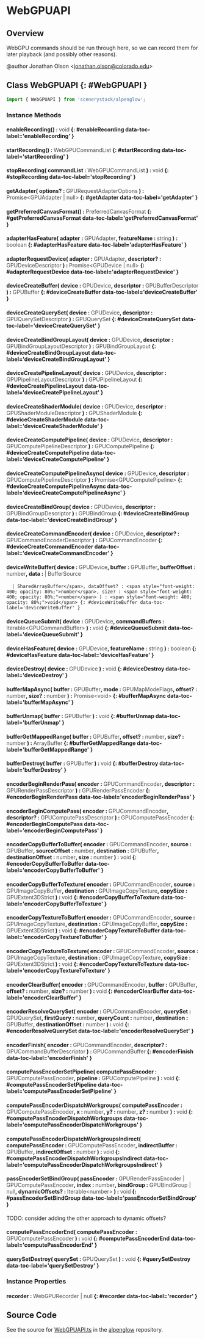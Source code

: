 # WebGPUAPI

## Overview

WebGPU commands should be run through here, so we can record them for later playback (and possibly other reasons).

@author Jonathan Olson &lt;jonathan.olson@colorado.edu&gt;

## Class WebGPUAPI {: #WebGPUAPI }


```js
import { WebGPUAPI } from 'scenerystack/alpenglow';
```
### Instance Methods

#### enableRecording() : <span style="font-weight: 400; opacity: 80%;">void</span> {: #enableRecording data-toc-label='enableRecording' }

#### startRecording() : <span style="font-weight: 400; opacity: 80%;">WebGPUCommandList</span> {: #startRecording data-toc-label='startRecording' }

#### stopRecording( commandList : <span style="font-weight: 400; opacity: 80%;">WebGPUCommandList</span> ) : <span style="font-weight: 400; opacity: 80%;">void</span> {: #stopRecording data-toc-label='stopRecording' }

#### getAdapter( options? : <span style="font-weight: 400; opacity: 80%;">GPURequestAdapterOptions</span> ) : <span style="font-weight: 400; opacity: 80%;">Promise&lt;GPUAdapter | null&gt;</span> {: #getAdapter data-toc-label='getAdapter' }

#### getPreferredCanvasFormat() : <span style="font-weight: 400; opacity: 80%;">PreferredCanvasFormat</span> {: #getPreferredCanvasFormat data-toc-label='getPreferredCanvasFormat' }

#### adapterHasFeature( adapter : <span style="font-weight: 400; opacity: 80%;">GPUAdapter</span>, featureName : <span style="font-weight: 400; opacity: 80%;">string</span> ) : <span style="font-weight: 400; opacity: 80%;">boolean</span> {: #adapterHasFeature data-toc-label='adapterHasFeature' }

#### adapterRequestDevice( adapter : <span style="font-weight: 400; opacity: 80%;">GPUAdapter</span>, descriptor? : <span style="font-weight: 400; opacity: 80%;">GPUDeviceDescriptor</span> ) : <span style="font-weight: 400; opacity: 80%;">Promise&lt;GPUDevice | null&gt;</span> {: #adapterRequestDevice data-toc-label='adapterRequestDevice' }

#### deviceCreateBuffer( device : <span style="font-weight: 400; opacity: 80%;">GPUDevice</span>, descriptor : <span style="font-weight: 400; opacity: 80%;">GPUBufferDescriptor</span> ) : <span style="font-weight: 400; opacity: 80%;">GPUBuffer</span> {: #deviceCreateBuffer data-toc-label='deviceCreateBuffer' }

#### deviceCreateQuerySet( device : <span style="font-weight: 400; opacity: 80%;">GPUDevice</span>, descriptor : <span style="font-weight: 400; opacity: 80%;">GPUQuerySetDescriptor</span> ) : <span style="font-weight: 400; opacity: 80%;">GPUQuerySet</span> {: #deviceCreateQuerySet data-toc-label='deviceCreateQuerySet' }

#### deviceCreateBindGroupLayout( device : <span style="font-weight: 400; opacity: 80%;">GPUDevice</span>, descriptor : <span style="font-weight: 400; opacity: 80%;">GPUBindGroupLayoutDescriptor</span> ) : <span style="font-weight: 400; opacity: 80%;">GPUBindGroupLayout</span> {: #deviceCreateBindGroupLayout data-toc-label='deviceCreateBindGroupLayout' }

#### deviceCreatePipelineLayout( device : <span style="font-weight: 400; opacity: 80%;">GPUDevice</span>, descriptor : <span style="font-weight: 400; opacity: 80%;">GPUPipelineLayoutDescriptor</span> ) : <span style="font-weight: 400; opacity: 80%;">GPUPipelineLayout</span> {: #deviceCreatePipelineLayout data-toc-label='deviceCreatePipelineLayout' }

#### deviceCreateShaderModule( device : <span style="font-weight: 400; opacity: 80%;">GPUDevice</span>, descriptor : <span style="font-weight: 400; opacity: 80%;">GPUShaderModuleDescriptor</span> ) : <span style="font-weight: 400; opacity: 80%;">GPUShaderModule</span> {: #deviceCreateShaderModule data-toc-label='deviceCreateShaderModule' }

#### deviceCreateComputePipeline( device : <span style="font-weight: 400; opacity: 80%;">GPUDevice</span>, descriptor : <span style="font-weight: 400; opacity: 80%;">GPUComputePipelineDescriptor</span> ) : <span style="font-weight: 400; opacity: 80%;">GPUComputePipeline</span> {: #deviceCreateComputePipeline data-toc-label='deviceCreateComputePipeline' }

#### deviceCreateComputePipelineAsync( device : <span style="font-weight: 400; opacity: 80%;">GPUDevice</span>, descriptor : <span style="font-weight: 400; opacity: 80%;">GPUComputePipelineDescriptor</span> ) : <span style="font-weight: 400; opacity: 80%;">Promise&lt;GPUComputePipeline&gt;</span> {: #deviceCreateComputePipelineAsync data-toc-label='deviceCreateComputePipelineAsync' }

#### deviceCreateBindGroup( device : <span style="font-weight: 400; opacity: 80%;">GPUDevice</span>, descriptor : <span style="font-weight: 400; opacity: 80%;">GPUBindGroupDescriptor</span> ) : <span style="font-weight: 400; opacity: 80%;">GPUBindGroup</span> {: #deviceCreateBindGroup data-toc-label='deviceCreateBindGroup' }

#### deviceCreateCommandEncoder( device : <span style="font-weight: 400; opacity: 80%;">GPUDevice</span>, descriptor? : <span style="font-weight: 400; opacity: 80%;">GPUCommandEncoderDescriptor</span> ) : <span style="font-weight: 400; opacity: 80%;">GPUCommandEncoder</span> {: #deviceCreateCommandEncoder data-toc-label='deviceCreateCommandEncoder' }

#### deviceWriteBuffer( device : <span style="font-weight: 400; opacity: 80%;">GPUDevice</span>, buffer : <span style="font-weight: 400; opacity: 80%;">GPUBuffer</span>, bufferOffset : <span style="font-weight: 400; opacity: 80%;">number</span>, data : <span style="font-weight: 400; opacity: 80%;">| BufferSource
      | SharedArrayBuffer</span>, dataOffset? : <span style="font-weight: 400; opacity: 80%;">number</span>, size? : <span style="font-weight: 400; opacity: 80%;">number</span> ) : <span style="font-weight: 400; opacity: 80%;">void</span> {: #deviceWriteBuffer data-toc-label='deviceWriteBuffer' }

#### deviceQueueSubmit( device : <span style="font-weight: 400; opacity: 80%;">GPUDevice</span>, commandBuffers : <span style="font-weight: 400; opacity: 80%;">Iterable&lt;GPUCommandBuffer&gt;</span> ) : <span style="font-weight: 400; opacity: 80%;">void</span> {: #deviceQueueSubmit data-toc-label='deviceQueueSubmit' }

#### deviceHasFeature( device : <span style="font-weight: 400; opacity: 80%;">GPUDevice</span>, featureName : <span style="font-weight: 400; opacity: 80%;">string</span> ) : <span style="font-weight: 400; opacity: 80%;">boolean</span> {: #deviceHasFeature data-toc-label='deviceHasFeature' }

#### deviceDestroy( device : <span style="font-weight: 400; opacity: 80%;">GPUDevice</span> ) : <span style="font-weight: 400; opacity: 80%;">void</span> {: #deviceDestroy data-toc-label='deviceDestroy' }

#### bufferMapAsync( buffer : <span style="font-weight: 400; opacity: 80%;">GPUBuffer</span>, mode : <span style="font-weight: 400; opacity: 80%;">GPUMapModeFlags</span>, offset? : <span style="font-weight: 400; opacity: 80%;">number</span>, size? : <span style="font-weight: 400; opacity: 80%;">number</span> ) : <span style="font-weight: 400; opacity: 80%;">Promise&lt;void&gt;</span> {: #bufferMapAsync data-toc-label='bufferMapAsync' }

#### bufferUnmap( buffer : <span style="font-weight: 400; opacity: 80%;">GPUBuffer</span> ) : <span style="font-weight: 400; opacity: 80%;">void</span> {: #bufferUnmap data-toc-label='bufferUnmap' }

#### bufferGetMappedRange( buffer : <span style="font-weight: 400; opacity: 80%;">GPUBuffer</span>, offset? : <span style="font-weight: 400; opacity: 80%;">number</span>, size? : <span style="font-weight: 400; opacity: 80%;">number</span> ) : <span style="font-weight: 400; opacity: 80%;">ArrayBuffer</span> {: #bufferGetMappedRange data-toc-label='bufferGetMappedRange' }

#### bufferDestroy( buffer : <span style="font-weight: 400; opacity: 80%;">GPUBuffer</span> ) : <span style="font-weight: 400; opacity: 80%;">void</span> {: #bufferDestroy data-toc-label='bufferDestroy' }

#### encoderBeginRenderPass( encoder : <span style="font-weight: 400; opacity: 80%;">GPUCommandEncoder</span>, descriptor : <span style="font-weight: 400; opacity: 80%;">GPURenderPassDescriptor</span> ) : <span style="font-weight: 400; opacity: 80%;">GPURenderPassEncoder</span> {: #encoderBeginRenderPass data-toc-label='encoderBeginRenderPass' }

#### encoderBeginComputePass( encoder : <span style="font-weight: 400; opacity: 80%;">GPUCommandEncoder</span>, descriptor? : <span style="font-weight: 400; opacity: 80%;">GPUComputePassDescriptor</span> ) : <span style="font-weight: 400; opacity: 80%;">GPUComputePassEncoder</span> {: #encoderBeginComputePass data-toc-label='encoderBeginComputePass' }

#### encoderCopyBufferToBuffer( encoder : <span style="font-weight: 400; opacity: 80%;">GPUCommandEncoder</span>, source : <span style="font-weight: 400; opacity: 80%;">GPUBuffer</span>, sourceOffset : <span style="font-weight: 400; opacity: 80%;">number</span>, destination : <span style="font-weight: 400; opacity: 80%;">GPUBuffer</span>, destinationOffset : <span style="font-weight: 400; opacity: 80%;">number</span>, size : <span style="font-weight: 400; opacity: 80%;">number</span> ) : <span style="font-weight: 400; opacity: 80%;">void</span> {: #encoderCopyBufferToBuffer data-toc-label='encoderCopyBufferToBuffer' }

#### encoderCopyBufferToTexture( encoder : <span style="font-weight: 400; opacity: 80%;">GPUCommandEncoder</span>, source : <span style="font-weight: 400; opacity: 80%;">GPUImageCopyBuffer</span>, destination : <span style="font-weight: 400; opacity: 80%;">GPUImageCopyTexture</span>, copySize : <span style="font-weight: 400; opacity: 80%;">GPUExtent3DStrict</span> ) : <span style="font-weight: 400; opacity: 80%;">void</span> {: #encoderCopyBufferToTexture data-toc-label='encoderCopyBufferToTexture' }

#### encoderCopyTextureToBuffer( encoder : <span style="font-weight: 400; opacity: 80%;">GPUCommandEncoder</span>, source : <span style="font-weight: 400; opacity: 80%;">GPUImageCopyTexture</span>, destination : <span style="font-weight: 400; opacity: 80%;">GPUImageCopyBuffer</span>, copySize : <span style="font-weight: 400; opacity: 80%;">GPUExtent3DStrict</span> ) : <span style="font-weight: 400; opacity: 80%;">void</span> {: #encoderCopyTextureToBuffer data-toc-label='encoderCopyTextureToBuffer' }

#### encoderCopyTextureToTexture( encoder : <span style="font-weight: 400; opacity: 80%;">GPUCommandEncoder</span>, source : <span style="font-weight: 400; opacity: 80%;">GPUImageCopyTexture</span>, destination : <span style="font-weight: 400; opacity: 80%;">GPUImageCopyTexture</span>, copySize : <span style="font-weight: 400; opacity: 80%;">GPUExtent3DStrict</span> ) : <span style="font-weight: 400; opacity: 80%;">void</span> {: #encoderCopyTextureToTexture data-toc-label='encoderCopyTextureToTexture' }

#### encoderClearBuffer( encoder : <span style="font-weight: 400; opacity: 80%;">GPUCommandEncoder</span>, buffer : <span style="font-weight: 400; opacity: 80%;">GPUBuffer</span>, offset? : <span style="font-weight: 400; opacity: 80%;">number</span>, size? : <span style="font-weight: 400; opacity: 80%;">number</span> ) : <span style="font-weight: 400; opacity: 80%;">void</span> {: #encoderClearBuffer data-toc-label='encoderClearBuffer' }

#### encoderResolveQuerySet( encoder : <span style="font-weight: 400; opacity: 80%;">GPUCommandEncoder</span>, querySet : <span style="font-weight: 400; opacity: 80%;">GPUQuerySet</span>, firstQuery : <span style="font-weight: 400; opacity: 80%;">number</span>, queryCount : <span style="font-weight: 400; opacity: 80%;">number</span>, destination : <span style="font-weight: 400; opacity: 80%;">GPUBuffer</span>, destinationOffset : <span style="font-weight: 400; opacity: 80%;">number</span> ) : <span style="font-weight: 400; opacity: 80%;">void</span> {: #encoderResolveQuerySet data-toc-label='encoderResolveQuerySet' }

#### encoderFinish( encoder : <span style="font-weight: 400; opacity: 80%;">GPUCommandEncoder</span>, descriptor? : <span style="font-weight: 400; opacity: 80%;">GPUCommandBufferDescriptor</span> ) : <span style="font-weight: 400; opacity: 80%;">GPUCommandBuffer</span> {: #encoderFinish data-toc-label='encoderFinish' }

#### computePassEncoderSetPipeline( computePassEncoder : <span style="font-weight: 400; opacity: 80%;">GPUComputePassEncoder</span>, pipeline : <span style="font-weight: 400; opacity: 80%;">GPUComputePipeline</span> ) : <span style="font-weight: 400; opacity: 80%;">void</span> {: #computePassEncoderSetPipeline data-toc-label='computePassEncoderSetPipeline' }

#### computePassEncoderDispatchWorkgroups( computePassEncoder : <span style="font-weight: 400; opacity: 80%;">GPUComputePassEncoder</span>, x : <span style="font-weight: 400; opacity: 80%;">number</span>, y? : <span style="font-weight: 400; opacity: 80%;">number</span>, z? : <span style="font-weight: 400; opacity: 80%;">number</span> ) : <span style="font-weight: 400; opacity: 80%;">void</span> {: #computePassEncoderDispatchWorkgroups data-toc-label='computePassEncoderDispatchWorkgroups' }

#### computePassEncoderDispatchWorkgroupsIndirect( computePassEncoder : <span style="font-weight: 400; opacity: 80%;">GPUComputePassEncoder</span>, indirectBuffer : <span style="font-weight: 400; opacity: 80%;">GPUBuffer</span>, indirectOffset : <span style="font-weight: 400; opacity: 80%;">number</span> ) : <span style="font-weight: 400; opacity: 80%;">void</span> {: #computePassEncoderDispatchWorkgroupsIndirect data-toc-label='computePassEncoderDispatchWorkgroupsIndirect' }

#### passEncoderSetBindGroup( passEncoder : <span style="font-weight: 400; opacity: 80%;">GPURenderPassEncoder | GPUComputePassEncoder</span>, index : <span style="font-weight: 400; opacity: 80%;">number</span>, bindGroup : <span style="font-weight: 400; opacity: 80%;">GPUBindGroup | null</span>, dynamicOffsets? : <span style="font-weight: 400; opacity: 80%;">Iterable&lt;number&gt;</span> ) : <span style="font-weight: 400; opacity: 80%;">void</span> {: #passEncoderSetBindGroup data-toc-label='passEncoderSetBindGroup' }

TODO: consider adding the other approach to dynamic offsets?

#### computePassEncoderEnd( computePassEncoder : <span style="font-weight: 400; opacity: 80%;">GPUComputePassEncoder</span> ) : <span style="font-weight: 400; opacity: 80%;">void</span> {: #computePassEncoderEnd data-toc-label='computePassEncoderEnd' }

#### querySetDestroy( querySet : <span style="font-weight: 400; opacity: 80%;">GPUQuerySet</span> ) : <span style="font-weight: 400; opacity: 80%;">void</span> {: #querySetDestroy data-toc-label='querySetDestroy' }

### Instance Properties

#### recorder : <span style="font-weight: 400; opacity: 80%;">WebGPURecorder | null</span> {: #recorder data-toc-label='recorder' }



## Source Code

See the source for [WebGPUAPI.ts](https://github.com/phetsims/alpenglow/blob/main/js/webgpu/WebGPUAPI.ts) in the [alpenglow](https://github.com/phetsims/alpenglow) repository.
